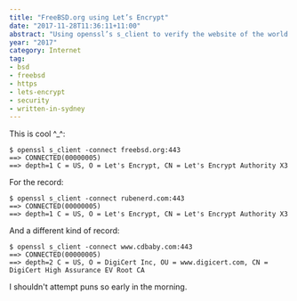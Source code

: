 ```yaml
---
title: "FreeBSD.org using Let’s Encrypt"
date: "2017-11-28T11:36:11+11:00"
abstract: "Using openssl’s s_client to verify the website of the world’s favourite OS."
year: "2017"
category: Internet
tag:
- bsd
- freebsd
- https
- lets-encrypt
- security
- written-in-sydney
---
```

This is cool ^_^\:

    $ openssl s_client -connect freebsd.org:443
    ==> CONNECTED(00000005)
    ==> depth=1 C = US, O = Let's Encrypt, CN = Let's Encrypt Authority X3

For the record:

    $ openssl s_client -connect rubenerd.com:443
    ==> CONNECTED(00000005)
    ==> depth=1 C = US, O = Let's Encrypt, CN = Let's Encrypt Authority X3 

And a different kind of record:

    $ openssl s_client -connect www.cdbaby.com:443
    ==> CONNECTED(00000005)
    ==> depth=2 C = US, O = DigiCert Inc, OU = www.digicert.com, CN = DigiCert High Assurance EV Root CA

I shouldn't attempt puns so early in the morning.
